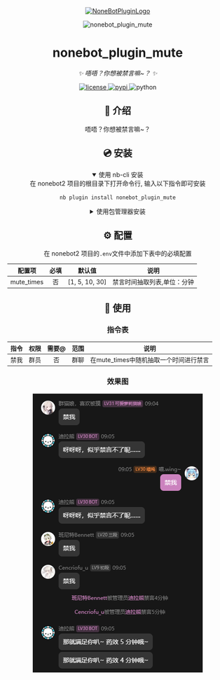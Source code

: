 <div align="center">
  <a href="https://v2.nonebot.dev/store"><img src="https://github.com/A-kirami/nonebot-plugin-template/blob/resources/nbp_logo.png" width="180" height="180" alt="NoneBotPluginLogo"></a>
  <br>
  <p><img src="https://github.com/A-kirami/nonebot-plugin-template/blob/resources/NoneBotPlugin.svg" width="240" alt="nonebot_plugin_mute"></p>
</div>

<div align="center">

# nonebot_plugin_mute

_✨ 唔唔？你想被禁言嘛~？ ✨_

<a href="./LICENSE">
    <img src="https://img.shields.io/github/license/shengwang52005/nonebot_plugin_mute.svg" alt="license">
</a>
<a href="https://pypi.python.org/pypi/nonebot_plugin_mute">
    <img src="https://img.shields.io/pypi/v/nonebot_plugin_mute.svg" alt="pypi">
</a>
<img src="https://img.shields.io/badge/python-3.9+-blue.svg" alt="python">

## 📖 介绍

唔唔？你想被禁言嘛~？

## 💿 安装

<details open>
<summary>使用 nb-cli 安装</summary>
在 nonebot2 项目的根目录下打开命令行, 输入以下指令即可安装

    nb plugin install nonebot_plugin_mute

</details>

<details>
<summary>使用包管理器安装</summary>
在 nonebot2 项目的插件目录下, 打开命令行, 根据你使用的包管理器, 输入相应的安装命令

<details>
<summary>pip</summary>

    pip install nonebot_plugin_mute
</details>

<details>
<summary>pdm</summary>

    pdm add nonebot_plugin_mute
</details>
<details>
<summary>poetry</summary>

    poetry nonebot_plugin_mute
</details>
<details>
<summary>conda</summary>

    conda install nonebot_plugin_mute
</details>

打开 nonebot2 项目根目录下的 `pyproject.toml` 文件, 在 `[tool.nonebot]` 部分追加写入

    plugins = ["nonebot_plugin_mute"]

</details>

## ⚙️ 配置

在 nonebot2 项目的`.env`文件中添加下表中的必填配置

| 配置项 | 必填 | 默认值 | 说明 |
|:-----:|:----:|:----:|:----:|
| mute_times | 否 | [1, 5, 10, 30] | 禁言时间抽取列表,单位：分钟 |

## 🎉 使用
### 指令表
| 指令 | 权限 | 需要@ | 范围 | 说明 |
|:-----:|:----:|:----:|:----:|:----:|
| 禁我 | 群员 | 否 | 群聊 | 在mute_times中随机抽取一个时间进行禁言 |
### 效果图
![mute](.\resources\mute.png)
